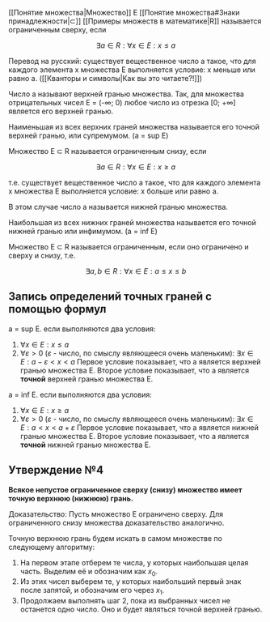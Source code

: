 [[Понятие множества|Множество]] E [[Понятие множества#Знаки принадлежности|⊂]] [[Примеры множеств в математике|R]] называется ограниченным сверху, если

$$∃ a ∈ R : ∀ x ∈ E: x ≤ a$$

Перевод на русский: существует вещественное число a такое, что для каждого элемента x множества E выполняется условие: x меньше или равно a. ([[Кванторы и символы|Как вы это читаете?!]])

Число a называют верхней гранью множества. Так, для множества отрицательных чисел E = (-∞; 0) любое число из отрезка \[0; +∞\] является его верхней гранью.

Наименьшая из всех верхних граней множества называется его точной верхней гранью, или супремумом. (a = sup E)

Множество E ⊂ R называется ограниченным снизу, если

$$∃ a ∈ R : ∀ x ∈ E: x ≥ a$$

т.е. существует вещественное число a такое, что для каждого элемента x множества E выполняется условие: x больше или равно a.

В этом случае число a называется нижней гранью множества.

Наибольшая из всех нижних граней множества называется его точной нижней гранью или инфимумом. (a = inf E)

Множество E ⊂ R называется ограниченным, если оно ограничено и сверху и снизу, т.е.

$$∃ a, b ∈ R : ∀ x ∈ E: a ≤ x ≤ b$$
## Запись определений точных граней с помощью формул

a = sup E. если выполняются два условия:
1. $∀ x ∈ E: x ≤ a$
2. $∀ ε > 0$ ($ε$ - число, по смыслу являющееся очень маленьким): $∃ x ∈ E : a - ε < x < a$
Первое условие показывает, что a является верхней гранью множества E. Второе условие показывает, что a является **точной** верхней гранью множества E.

a = inf E. если выполняются два условия:
1. $∀ x ∈ E: x ≥ a$
2. $∀ ε > 0$ ($ε$ - число, по смыслу являющееся очень маленьким): $∃ x ∈ E : a < x < a + ε$
Первое условие показывает, что a является нижней гранью множества E. Второе условие показывает, что a является **точной** нижней гранью множества E.
## Утверждение №4
**Всякое непустое ограниченное сверху (снизу) множество имеет точную верхнюю (нижнюю) грань.**

Доказательство: Пусть множество E ограничено сверху. Для ограниченного снизу множества доказательство аналогично.

Точную верхнюю грань будем искать в самом множестве по следующему алгоритму:
1. На первом этапе отберем те числа, у которых наибольшая целая часть. Выделим её и обозначим как $x_0$.
2. Из этих чисел выберем те, у которых наибольший первый знак после запятой, и обозначим его через $x_1$.
3. Продолжаем выполнять шаг 2, пока из выбранных чисел не останется одно число. Оно и будет являться точной верхней гранью.